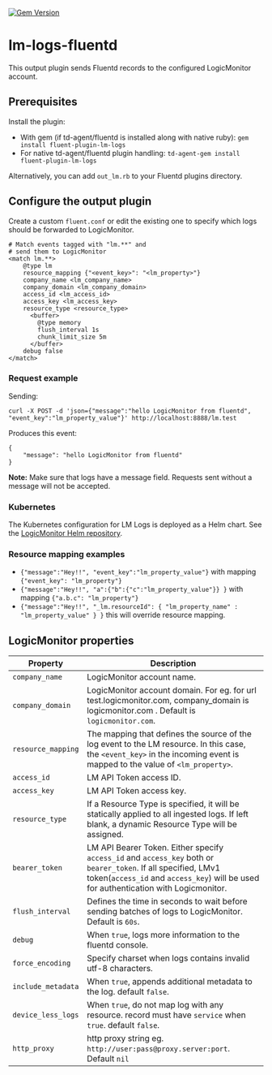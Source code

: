 
[![Gem Version](https://badge.fury.io/rb/fluent-plugin-lm-logs.svg)](http://badge.fury.io/rb/fluent-plugin-lm-logs)
# lm-logs-fluentd
This output plugin sends Fluentd records to the configured LogicMonitor account.

## Prerequisites

Install the plugin:
* With gem (if td-agent/fluentd is installed along with native ruby):       `gem install fluent-plugin-lm-logs`
* For native td-agent/fluentd plugin handling:       `td-agent-gem install fluent-plugin-lm-logs`

Alternatively, you can add `out_lm.rb` to your Fluentd plugins directory.

## Configure the output plugin

Create a custom `fluent.conf` or edit the existing one to specify which logs should be forwarded to LogicMonitor.

```
# Match events tagged with "lm.**" and
# send them to LogicMonitor
<match lm.**>
    @type lm
    resource_mapping {"<event_key>": "<lm_property>"}
    company_name <lm_company_name>
    company_domain <lm_company_domain>
    access_id <lm_access_id>
    access_key <lm_access_key>
    resource_type <resource_type>
      <buffer>
        @type memory
        flush_interval 1s
        chunk_limit_size 5m
      </buffer> 
    debug false
</match>
```

### Request example

Sending:

`curl -X POST -d 'json={"message":"hello LogicMonitor from fluentd", "event_key":"lm_property_value"}' http://localhost:8888/lm.test`

Produces this event:
```
{
    "message": "hello LogicMonitor from fluentd"
}
```

**Note:** Make sure that logs have a message field. Requests sent without a message will not be accepted. 

### Kubernetes
The Kubernetes configuration for LM Logs is deployed as a Helm chart.
See the [LogicMonitor Helm repository](https://github.com/logicmonitor/k8s-helm-charts/tree/master/lm-logs).

### Resource mapping examples

- `{"message":"Hey!!", "event_key":"lm_property_value"}` with mapping `{"event_key": "lm_property"}`
- `{"message":"Hey!!", "a":{"b":{"c":"lm_property_value"}} }` with mapping `{"a.b.c": "lm_property"}`
- `{"message":"Hey!!", "_lm.resourceId": { "lm_property_name" : "lm_property_value" } }`  this will override resource mapping.

## LogicMonitor properties

| Property | Description                                                                                                                                                                                            |
| --- |--------------------------------------------------------------------------------------------------------------------------------------------------------------------------------------------------------|
| `company_name` | LogicMonitor account name.                                                                                                                                                                             |
| `company_domain` | LogicMonitor account domain. For eg. for url test.logicmonitor.com, company_domain is logicmonitor.com . Default is `logicmonitor.com`.                                                                |
| `resource_mapping` | The mapping that defines the source of the log event to the LM resource. In this case, the `<event_key>` in the incoming event is mapped to the value of `<lm_property>`.                              |
| `access_id` | LM API Token access ID.                                                                                                                                                                                |
| `access_key` | LM API Token access key.                                                                                                                                                                               |
| `resource_type` | If a Resource Type is specified, it will be statically applied to all ingested logs. If left blank, a dynamic Resource Type will be assigned.                                                                       |
| `bearer_token` | LM API Bearer Token. Either specify `access_id` and `access_key` both or `bearer_token`. If all specified, LMv1 token(`access_id` and `access_key`) will be used for authentication with Logicmonitor. |
| `flush_interval` | Defines the time in seconds to wait before sending batches of logs to LogicMonitor. Default is `60s`.                                                                                                  |
| `debug` | When `true`, logs more information to the fluentd console.                                                                                                                                             |
| `force_encoding` | Specify charset when logs contains invalid utf-8 characters.                                                                                                                                           |
| `include_metadata` | When `true`, appends additional metadata to the log. default `false`.                                                                                                                                  |
| `device_less_logs` | When `true`, do not map log with any resource. record must have `service` when `true`. default `false`.                                                                                                |
| `http_proxy` | http proxy string eg. `http://user:pass@proxy.server:port`. Default `nil`                                                                                                                              |



